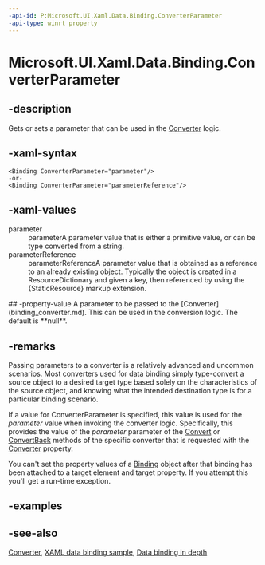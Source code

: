 ```yaml
---
-api-id: P:Microsoft.UI.Xaml.Data.Binding.ConverterParameter
-api-type: winrt property
---
```


<!-- Property syntax
public object ConverterParameter { get;  set; }
-->

# Microsoft.UI.Xaml.Data.Binding.ConverterParameter

## -description
Gets or sets a parameter that can be used in the [Converter](binding_converter.md) logic.

## -xaml-syntax
```xaml
<Binding ConverterParameter="parameter"/>
-or-
<Binding ConverterParameter="parameterReference"/>
```


## -xaml-values
<dl><dt>parameter</dt><dd>parameterA parameter value that is either a primitive value, or can be type converted from a string.</dd>
<dt>parameterReference</dt><dd>parameterReferenceA parameter value that is obtained as a reference to an already existing object. Typically the object is created in a ResourceDictionary and given a key, then referenced by using the {StaticResource} markup extension.</dd>
</dl>
## -property-value
A parameter to be passed to the [Converter](binding_converter.md). This can be used in the conversion logic. The default is **null**.

## -remarks
Passing parameters to a converter is a relatively advanced and uncommon scenarios. Most converters used for data binding simply type-convert a source object to a desired target type based solely on the characteristics of the source object, and knowing what the intended destination type is for a particular binding scenario.

If a value for ConverterParameter is specified, this value is used for the *parameter* value when invoking the converter logic. Specifically, this provides the value of the *parameter* parameter of the [Convert](ivalueconverter_convert_101701969.md) or [ConvertBack](ivalueconverter_convertback_2106225504.md) methods of the specific converter that is requested with the [Converter](binding_converter.md) property.

You can't set the property values of a [Binding](binding.md) object after that binding has been attached to a target element and target property. If you attempt this you'll get a run-time exception.

## -examples

## -see-also
[Converter](binding_converter.md), [XAML data binding sample](https://github.com/Microsoft/Windows-universal-samples/tree/master/Samples/XamlBind), [Data binding in depth](/windows/uwp/data-binding/data-binding-in-depth)
